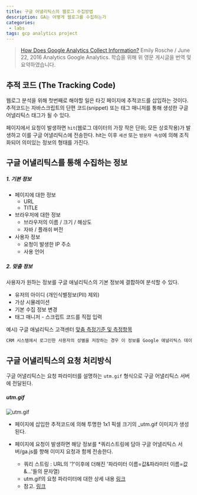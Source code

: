 ```yaml
---
title: 구글 어낼리틱스의 웹로그 수집방법
description: GA는 어떻게 웹로그를 수집하는가
categories:
 - labs
tags: gcp analytics project 
---
```


> [How Does Google Analytics Collect Information?](https://www.lunametrics.com/blog/2016/06/22/google-analytics-collects-information/)
Emily Rosche / June 22, 2016 Analytics Google Analytics.
학습을 위해 위 영문 게시글을 번역 및 요약하였습니다.

<!-- more -->

## 추적 코드 (The Tracking Code)

웹로그 분석을 위해 첫번째로 해야할 일은 타깃 페이지에 추적코드를 삽입하는 것이다. 추적코드는 자바스크립트의 단편 코드(snippet) 또는 태그 매니저를 통해 생성한 구글 어낼리틱스 태그가 될 수 있다.

페이지에서 요청이 발생하면 `hit`(웹로그 데이터의 가장 작은 단위; 모든 상호작용)가 발생하고 이를 구글 어낼리틱스에 전송한다. hit는 이후 `세션` 또는 `방문자 속성`에 의해 조직화되어 의미있는 정보의 형태를 가진다.

## 구글 어낼리틱스를 통해 수집하는 정보
##### 1. 기본 정보
* 페이지에 대한 정보
	* URL
	* TITLE
* 브라우저에 대한 정보
	* 브라우저의 이름 / 크기 / 해상도 
	* 자바 / 플래쉬 버전 
* 사용자 정보
	* 요청이 발생한 IP 주소
	* 사용 언어

##### 2. 맞춤 정보
사용자가 원하는 정보를 구글 애널리틱스의 기본 정보에 결합하여 분석할 수 있다.

* 유저의 아이디 (개인식별정보(PII) 제외)
* 가상 시뮬레이션
* 기본 수집 정보 변경
* 태그 매니저 - 스크립트 코드를 직접 입력

예시) 구글 애널리틱스 고객센터 [맞춤 측정기준 및 측정항목](https://support.google.com/analytics/answer/2709828?hl=ko)
```sh
CRM 시스템에서 로그인한 사용자의 성별을 저장하는 경우 이 정보를 Google 애널리틱스 데이터와 결합해 성별별로 페이지뷰 수를 확인할 수 있다.
```
## 구글 어낼리틱스의 요청 처리방식
구글 어낼리틱스는 요청 파라미터를 설명하는 `utm.gif` 형식으로 구글 어낼리틱스 서버에 전달된다.

##### utm.gif
![utm.gif](https://www.lunametrics.com/wp-content/uploads/2016/03/utmgifListblur.png)
* 페이지에 삽입한 추적코드에 의해 투명한 1x1 픽셀 크기의 _utm.gif 이미지가 생성된다.
* 페이지에 요청이 발생하면 해당 정보를 *쿼리스트링에 담아 구글 어낼리틱스 서버/ga.js를 향해 이미지 요청과 함께 전송한다.

	- 쿼리 스트링 : URL의 '?'이후에 더해진 '파라미터 이름=값&파라미터 이름=값&...'들의 문자열)
    - utm.gif의 요청 파라미터에 대한 상세 내용 [링크](https://www.lunametrics.com/blog/2011/10/04/utmgif-request-parameters/)
    - 참고. [링크](http://blog.iramine.com/entry/%EA%B5%AC%EA%B8%80-%EC%95%A0%EB%84%90%EB%A6%AC%ED%8B%B1%EC%8A%A4-Google-Analytics-Academy-%EC%A0%95%EB%A6%AC-course2)



